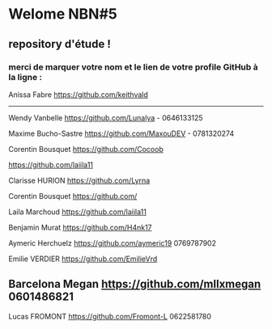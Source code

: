#  Welome NBN#5
## repository d'étude !

### merci de marquer votre nom et le lien de votre profile GitHub à la ligne :

Anissa Fabre  https://github.com/keithvald

-----------------------------------------------------

Wendy Vanbelle https://github.com/Lunalya - 0646133125

Maxime Bucho-Sastre https://github.com/MaxouDEV - 0781320274

Corentin Bousquet https://github.com/Cocoob

https://github.com/laiila11

Clarisse HURION https://github.com/Lyrna

Corentin Bousquet https://github.com/

Laila Marchoud https://github.com/laiila11

Benjamin Murat https://github.com/H4nk17

Aymeric Herchuelz https://github.com/aymeric19 0769787902

Emilie VERDIER https://github.com/EmilieVrd

Barcelona Megan https://github.com/mllxmegan 0601486821
-----------------------------------

Lucas FROMONT https://github.com/Fromont-L 0622581780
